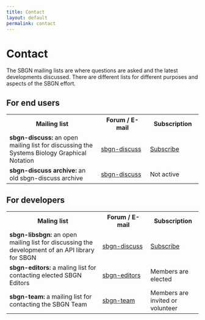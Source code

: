 ```yaml
---
title: Contact
layout: default
permalink: contact
---
```


# Contact

The SBGN mailing lists are where questions are asked and the latest developments discussed. There are different lists for different purposes and aspects of the SBGN effort.

## For end users

<table style="width:100%">
  <tr>
    <th style="width:450px">Mailing list</th>
    <th style="width:200px">Forum / E-mail</th> 
    <th style="width:150px">Subscription</th>
  </tr>
  <tr>
    <td><strong>sbgn-discuss:</strong> an open mailing list for discussing the Systems Biology Graphical Notation</td>
    <td><a href="https://groups.google.com/forum/#!forum/sbgn-discuss">sbgn-discuss</a></td> 
    <td><a href="https://groups.google.com/forum/#!forum/sbgn-discuss">Subscribe</a></td>
   </tr>
   <tr>
    <td><strong>sbgn-discuss archive:</strong> an old sbgn-discuss archive</td>
    <td><a href="https://lists.caltech.edu/pipermail/sbgn-discuss/">sbgn-discuss</a></td> 
    <td>Not active</td>
   </tr>
</table>

## For developers

<table style="width:100%">
  <tr>
    <th style="width:450px">Maling list</th>
    <th style="width:200px">Forum / E-mail</th> 
    <th style="width:150px">Subscription</th>
  </tr>
  <tr>
    <td><strong>sbgn-libsbgn:</strong> an open mailing list for discussing the development of an API library for SBGN</td>
    <td><a href="http://sourceforge.net/mailarchive/forum.php?forum_name=sbgn-libsbgn">sbgn-discuss</a></td> 
    <td><a href="https://lists.sourceforge.net/lists/listinfo/sbgn-libsbgn">Subscribe</a></td>
   </tr>
   <tr>
    <td><strong>sbgn-editors:</strong> a maling list for contacting elected SBGN Editors</td>
    <td><a href="mailto:sbgn-editors@googlegroups.com">sbgn-editors</a></td> 
    <td>Members are elected</td>
   </tr>
   <tr>
    <td><strong>sbgn-team:</strong> a mailing list for contacting the SBGN Team</td>
    <td><a href="mailto:sbgn-team@googlegroups.com">sbgn-team</a></td> 
    <td>Members are invited or volunteer</td>
   </tr>
</table>
